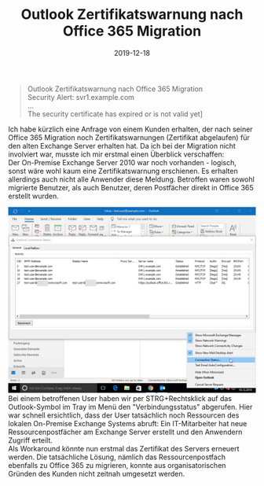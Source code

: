 ﻿---
aliases:
    - outlook-certificate-warning-after-office-365-migration
slug: Outlook-Certificate-Warning-after-Office-365-Migration
title: Outlook Zertifikatswarnung nach Office 365 Migration
contenttags: [office365, exchange, exchangeonline, exchange2010]
cover:
    image: /images/2019-12-18-Certificate-Warning-outlook.png
date: 2019-12-18
---

> Outlook Zertifikatswarnung nach Office 365 Migration  
> Security Alert: svr1.example.com  
> ...  
> The security certificate has expired or is not valid yet]

Ich habe kürzlich eine Anfrage von einem Kunden erhalten, der nach seiner Office 365 Migration noch Zertifikatswarnungen (Zertifikat abgelaufen) für den alten Exchange Server erhalten hat. Da ich bei der Migration nicht involviert war, musste ich mir erstmal einen Überblick verschaffen:  
Der On-Premise Exchange Server 2010 war noch vorhanden - logisch, sonst wäre wohl kaum eine Zertifikatswarnung erschienen. Es erhalten allerdings auch nicht alle Anwender diese Meldung. Betroffen waren sowohl migrierte Benutzer, als auch Benutzer, deren Postfächer direkt in Office 365 erstellt wurden.

![Outlook Verbindungsstatus: Es werden noch Ressourcen vom Exchange Server svr1.example.com abgerufen](/images/2019-12-18-Outlook-connection-status.png "Outlook Verbindungsstatus: Es werden noch Ressourcen vom Exchange Server svr1.example.com abgerufen")  
Bei einem betroffenen User haben wir per STRG+Rechtsklick auf das Outlook-Symbol im Tray im Menü den "Verbindungsstatus" abgerufen. Hier war schnell ersichtlich, dass der User tatsächlich noch Ressourcen des lokalen On-Premise Exchange Systems abruft: Ein IT-Mitarbeiter hat neue Ressourcenpostfächer am Exchange Server erstellt und den Anwendern Zugriff erteilt.  
Als Workaround könnte nun erstmal das Zertifikat des Servers erneuert werden. Die tatsächliche Lösung, nämlich das Ressourcenpostfach ebenfalls zu Office 365 zu migrieren, konnte aus organisatorischen Gründen des Kunden nicht zeitnah umgesetzt werden.
